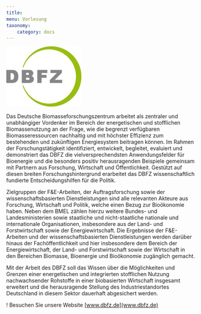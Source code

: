 ```yaml
---
title: 
menu: Vorlesung
taxonomy:
    category: docs
---
```


![](dfbz.jpg?resize=200,200)

Das Deutsche Biomasseforschungszentrum arbeitet als zentraler und unabhängiger Vordenker im Bereich der energetischen und stofflichen Biomassenutzung an der Frage, wie die begrenzt verfügbaren Biomasseressourcen nachhaltig und mit höchster Effizienz zum bestehenden und zukünftigen Energiesystem beitragen können. Im Rahmen der Forschungstätigkeit identifiziert, entwickelt, begleitet, evaluiert und demonstriert das DBFZ die vielversprechendsten Anwendungsfelder für Bioenergie und die besonders positiv herausragenden Beispiele gemeinsam mit Partnern aus Forschung, Wirtschaft und Öffentlichkeit. Gestützt auf diesen breiten Forschungshintergrund erarbeitet das DBFZ wissenschaftlich fundierte Entscheidungshilfen für die Politik. 

Zielgruppen der F&E-Arbeiten, der Auftragsforschung sowie der wissenschaftsbasierten Dienstleistungen sind alle relevanten Akteure aus Forschung, Wirtschaft und Politik, welche einen Bezug zur Bioökonomie haben. Neben dem BMEL zählen hierzu weitere Bundes- und Landesministerien sowie staatliche und nicht-staatliche nationale und internationale Organisationen, insbesondere aus der Land- und Forstwirtschaft sowie der Energiewirtschaft. Die Ergebnisse der F&E-Arbeiten und der wissenschaftsbasierten Dienstleistungen werden darüber hinaus der Fachöffentlichkeit und hier insbesondere dem Bereich der Energiewirtschaft, der Land- und Forstwirtschaft sowie der Wirtschaft in den Bereichen Biomasse, Bioenergie und Bioökonomie zugänglich gemacht. 

Mit der Arbeit des DBFZ soll das Wissen über die Möglichkeiten und Grenzen einer energetischen und integrierten stofflichen Nutzung nachwachsender Rohstoffe in einer biobasierten Wirtschaft insgesamt erweitert und die herausragende Stellung des Industriestandortes Deutschland in diesem Sektor dauerhaft abgesichert werden.

! Besuchen Sie unsere Website [www.dbfz.de](www.dbfz.de)
